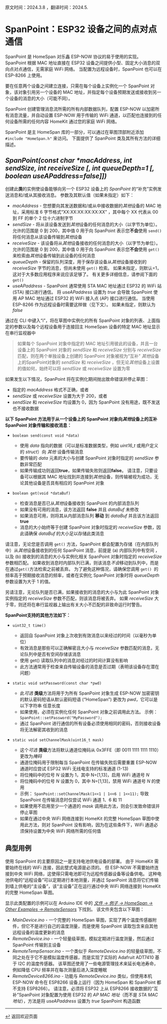 原文时间：2024.3.8 ，翻译时间：2024.5.

# SpanPoint：ESP32 设备之间的点对点通信

SpanPoint 是 HomeSpan 对乐鑫 ESP-NOW 协议的易于使用的实现。 SpanPoint 根据 MAC 地址直接在 ESP32 设备之间提供小型、固定大小消息的双向点对点通信，无需家庭 WiFi 网络。 当配置为远程设备时，SpanPoint 也可以在 ESP-8266 上使用。

要在任意两个设备之间建立连接，只需在每个设备上实例化一个 SpanPoint 对象，该对象引用另一个设备的 MAC 地址，并指定每个设备预期发送或接收到另一个设备的消息的大小（可能不同）。

SpanPoint 创建管理消息流所需的所有内部数据队列，配置 ESP-NOW 以加密所有消息流量，并自动设置 ESP-NOW 用于传输的 WiFi 通道，以匹配也连接到的任何设备所需的任何内容 HomeKit 通过您的家庭 WiFi 网络。

SpanPoint 是主 HomeSpan 库的一部分，可以通过在草图顶部附近添加 `#include "HomeSpan.h"` 来访问。 下面提供了 SpanPoint 类及其所有方法的详细描述。

## *SpanPoint(const char \*macAddress, int sendSize, int receiveSize [, int queueDepth=1 [, boolean useAPaddress=false]])*

创建此**类**的实例使设备能够向另一个 ESP32 设备上的 *SpanPoint* 的“补充”实例发送消息和/或从其接收消息。 参数及其默认值（如果未指定）如下：

   * *macAddress* - 您想要向其发送数据和/或从中接收数据的*其他*设备的 MAC 地址，采用标准 6 字节格式“XX:XX:XX:XX:XX:XX” ，其中每个 XX 代表从 00 到 FF 的单个 2 位十六进制字节
   * *sendSize* - 将从该设备发送到*其他*设备的任何消息的大小（以字节为单位）。 允许的范围是 0 到 200，其中值 0 用于向 SpanPoint 表示您**不会**使用 `send()` 将任何消息从该设备传输到*其他*设备
   * *receiveSize* - 该设备将从*其他*设备接收的任何消息的大小（以字节为单位）。 允许的范围是 0 到 200，其中值 0 用于向 SpanPoint 表示您**不会**使用 `get()` 来检索由*其他*设备传输到此设备的任何消息
   * *queueDepth* - 保留的队列深度，用于保存该设备从*其他*设备接收到的 *receiveSize* 字节的消息，但尚未使用 `get()` 检索。 如果未指定，则默认=1，这对于大多数应用程序来说应该足够了。 有关更多详细信息，请参阅下面的 `get()`
   * *useAPaddress* - SpanPoint 通常使用 STA MAC 地址通过 ESP32 的 WiFi 站 (STA) 接口进行通信。 将 *useAPaddress* 设置为 *true* 会导致 SpanPoint 使用 AP MAC 地址通过 ESP32 的 WiFi 接入点 (AP) 接口进行通信。 当使用 ESP-8266 作为远程设备时需要这样做（见下文）。 如果未指定，则默认为 *false*

通过在 CLI 中键入“i”，将在草图中实例化的所有 SpanPoint 对象的列表、上面指定的参数以及每个远程设备用于连接回主 HomeSpan 设备的特定 MAC 地址显示在串行监视器中

> 如果每个 SpanPoint 对象中指定的 MAC 地址引用彼此的设备，并且一台设备上的 SpanPoint 对象的 *sendSize* 和 *receiveSize* 分别与 *receiveSize* 匹配，则在两个单独设备上创建的 SpanPoint 对象被视为“互补” *其他*设备上的SpanPoint对象的 *sendSize* 和 *receiveSize* ，但无论*其他*设备上设置的值如何，始终可以将 *sendSize* 或 *receiveSize* 设置为零

如果发生以下情况，SpanPoint 将在实例化期间抛出致命错误并停止草图：
   * 指定的 *macAddress* 格式不正确，或者
   * *sendSize* 或 *receiveSize* 设置为大于 200，或者
   * *sendSize* 和 *receiveSize* 均设置为 0，因为 SpanPoint 没有用途，既不发送也不接收数据
   
**以下 SpanPoint 方法用于从一个设备上的 SpanPoint 对象向*其他*设备上的互补 SpanPoint 对象传输和接收消息：**

* `boolean send(const void *data)`

   * 使用 *data* 指向的数据（可以是标准数据类型，例如 *uint16_t* 或用户定义的 *struct*）向 *其他* 设备传输消息
   * 要传输的 *data* 元素的大小与创建 SpanPoint 对象时指定的 *sendSize* 参数非常匹配
   * 如果传输成功则返回**true**，如果传输失败则返回**false**。 请注意，只要设备可以根据其 MAC 地址找到并连接到*其他*设备，则传输被视为成功，无论其他设备是否具有相应的 SpanPoint 对象
  
* `boolean get(void *dataBuf)`

   * 检查消息是否已从*其他*设备接收到 SpanPoint 的内部消息队列
   * 如果没有可用的消息，该方法返回 **false** 并且 *dataBuf* 未修改
   * 如果消息可用，则将其从内部消息队列 **移动** 到 *dataBuf* 并且该方法返回 **true**
   * 消息的大小始终等于创建 SpanPoint 对象时指定的 *receiveSize* 参数，因此请确保 *dataBuf* 的大小足以存储此类消息

请注意，无论您是否调用 `get()` 方法，SpanPoint 都会配置为存储（在内部队列中）从*其他*设备接收到的任何 SpanPoint 消息，前提是 (a) 内部队列中有空间 ，以及 (b) 接收到的消息的大小与实例化相关 SpanPoint 对象时指定的 *receiveSize* 参数相匹配。 如果收到消息时内部队列已满，则该消息*不会*移动到队列中，而是在通过`get()`方法检索之前被丢弃。 为了避免这种情况，请确保您调用 `get() `的频率高于预期接收消息的频率，或者在实例化 SpanPoint 对象时将 *queueDepth* 参数设置为大于 1 的值。

另请注意，无论队列是否已满，如果接收到的消息的大小与为此 SpanPoint 对象实例指定的 *receiveSize* 参数不匹配，则该消息将被丢弃。 如果 *receiveSize* 大于零，则还将在串行监视器上输出有关大小不匹配的非致命运行时警告。

**SpanPoint支持的其他方法如下：**

* `uint32_t time()`

   * 返回自 SpanPoint 对象上次收到有效消息以来经过的时间（以毫秒为单位）
   * 有效消息是那些可以正确解密且大小与 *receiveSize* 参数匹配的消息，无论队列中是否有空间存储该消息
   * 使用 get() 读取队列中的消息对经过的时间计算没有影响
   * 此方法通常用于检查来自传输设备的消息是否过期（表明该设备存在潜在问题）

* `static void setPassword(const char *pwd)`

   * 此*可选* **类级**方法将用于为所有 SpanPoint 对象生成 ESP-NOW 加密密钥的默认密码短语从默认密码短语 (“HomeSpan”) 更改为 *pwd*，它可以是以下字符串 任意长度
   * 如果使用，必须在实例化任何 SpanPoint 对象之前调用此方法。 示例： `SpanPoint::setPassword("MyPassword");`
   * 通过 SpanPoint 进行通信的所有设备必须使用相同的密码，否则接收设备将无法解密其收到的消息

* `static void setChannelMask(uint16_t mask)`

   * 这个*可选* **类级**方法将默认通道位掩码从 0x3FFE（即 0011 1111 1111 1110）更改为*掩码*
   * 通道位掩码用于限制每当 SpanPoint 在传输失败后需要重置 ESP-NOW 通道时应尝试 ESP32 WiFi 无线电支持的标准通道 (1-13)
   * 将位掩码中的位号 *N* 设置为 1，其中 N=[1,13]，启用 WiFi 通道号 *N*
   * 将位掩码中的位号 *N* 设置为 0，其中 N=[1,13]，禁用 WiFi 通道号 *N* 的使用
   * 示例： `SpanPoint::setChannelMask(1<<1 | 1<<6 | 1<<11);` 导致 SpanPoint 在传输消息时仅尝试 WiFi 通道 1、6 和 11
   * 如果使用不启用至少一个通道的 *mask* 调用此方法，则会引发致命错误并停止草图
   * 如果在通过中央 WiFi 网络连接到 HomeKit 的完整 HomeSpan 草图中使用此方法，则对 SpanPoint 没有影响，因为在这些条件下，WiFi 通道必须保持设置为中央 WiFi 网络所需的任何值

## 典型用例

使用 SpanPoint 的主要原因之一是支持电池供电设备的部署。 由于 HomeKit 需要始终在线的 WiFi 连接，因此壁式电源是必须的。 但 ESP-NOW 不需要始终连接到中央 WiFi 网络，这使得只需电池即可为远程传感器设备等设备供电。 这种电池供电的“远程设备”可以定期进行本地测量，并通过 SpanPoint 消息将它们传输到墙上供电的“主设备”，该“主设备”正在运行通过中央 WiFi 网络连接到 HomeKit 的完整 HomeSpan 草图。

显示此类配置的示例可以在 Arduino IDE 中的 [*文件 → 例子 → HomeSpan → Other Examples → RemoteSensors*](../examples/Other%20Examples/RemoteSensors) 下找到。 该文件夹包含以下草图：

* *MainDevice.ino* - 一个完整的 HomeSpan 草图，实现了两个温度传感器附件，但它不是进行自己的温度测量，而是使用 SpanPoint 读取包含来自其他远程设备的温度更新的消息
* *RemoteDevice.ino* - 一个轻量级草图，模拟定期进行温度测量，然后通过 SpanPoint 传输到主设备
* *RemoteTempSensor.ino* - 一个类似于 *RemoteDevice.ino* 的轻量级草图，不同之处在于它不是模拟温度传感器，而是实现了实际的 Adafruit ADT7410 基于 I2C 的温度传感器。 该草图还使用了一些电源管理技术来延长电池寿命，例如降低 CPU 频率并在每次测量后进入深度睡眠
* *RemoteDevice8266.ino* - 功能与 *RemoteDevice.ino* 类似，但使用本机 ESP-NOW 命令在 ESP8266 设备上运行（因为 HomeSpan 和 SpanPoint 都不支持 ESP8266）。 请注意，必须将 ESP32 上从 ESP8266 接收数据的“互补”SpanPoint 对象配置为使用 ESP32 的 *AP MAC 地址*（而不是 *STA MAC 地址*），方法是将 *useAPaddress* 设置为 *true* SpanPoint 构造函数
---

[↩️](../README.md) 返回欢迎页面

